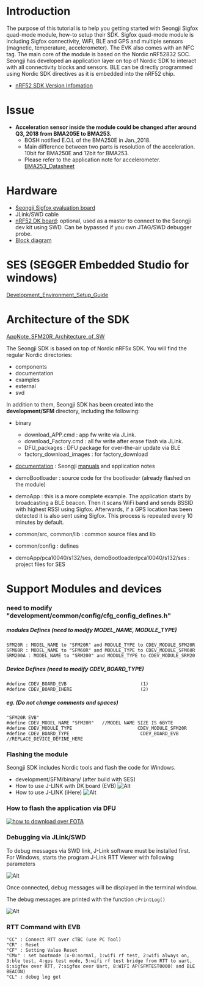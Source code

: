 # Introduction

The purpose of this tutorial is to help you getting started with Seongji Sigfox quad-mode module, how-to setup their SDK. 
Sigfox quad-mode module is including Sigfox connectivity, WiFi, BLE and GPS and multiple sensors (magnetic, temperature, accelerometer). 
The EVK also comes with an NFC tag. 
The main core of the module is based on the Nordic nRF52832 SOC. 
Seongji has developed an application layer on top of Nordic SDK to interact with all connectivity blocks and sensors. 
BLE can be directly programmed using Nordic SDK directives as it is embedded into the nRF52 chip.
- [nRF52 SDK Version Infomation](sdk_version.txt)

# Issue
- __Acceleration sensor inside the module could be changed after around Q3, 2018 from BMA205E to BMA253.__
  - BOSH notified E.O.L of the BMA250E in Jan.,2018.
  - Main difference between two parts is resolution of the acceleration. 10bit for BMA250E and 12bit for BMA253.
  - Please refer to the application note for accelerometer. [BMA253_Datasheet](development/SFM/documentation/datasheet/Bosch_01242017_BMA253-1217713.pdf)

# Hardware
  - [Seongji Sigfox evaluation board](development/SFM/documentation/pics/SFM20R_EVB.jpg)
  - JLink/SWD cable
  - [nRF52 DK board](development/SFM/documentation/pics/nRF52_DK.jpg): optional, used as a master to connect to the Seongji dev kit using SWD. Can be bypassed if you own JTAG/SWD debugger probe.
  - [Block diagram](development/SFM/documentation/wssfm20r_block_20180226.pdf)

# SES (SEGGER Embedded Studio for windows)
[Development_Environment_Setup_Guide](development/SFM/documentation/manual/[SEONGJI]Development_Environment_Setup_Guide_V300.pdf)

# Architecture of the SDK
[AppNote_SFM20R_Architecture_of_SW](development/SFM/documentation/manual/[SEONGJI]AppNote_SFM_Architecture_of_SW_V300.pdf)

The Seongji SDK is based on top of Nordic nRF5x SDK. You will find the regular Nordic directories:
- components
- documentation
- examples
- external
- svd

In addition to them, Seongji SDK has been created into the __development/SFM__ directory, including the following:
- binary
  - download_APP.cmd : app fw write via JLink.
  - download_Factory.cmd : all fw write after erase flash via JLink.
  - DFU_packages : DFU package for over-the-air update via BLE
  - factory_download_images : for factory_download

- [documentation](development/SFM/documentation) : Seongji [manuals](development/SFM/documentation/manual/) and application notes
- demoBootloader : source code for the bootloader (already flashed on the module)
- demoApp : this is a more complete example. The application starts by broadcasting a BLE beacon. Then it scans WiFi band and sends BSSID with highest RSSI using Sigfox. Afterwards, if a GPS location has been detected it is also sent using Sigfox. This process is repeated every 10 minutes by default.
- common/src, common/lib : common source files and lib
- common/config : defines
- demoApp/pca10040/s132/ses,  demoBootloader/pca10040/s132/ses : project files for SES

# Support Modules and devices
### need to modify "development/common/config/cfg_config_defines.h"
##### modules Defines (need to modify MODEL_NAME, MODULE_TYPE)
```
SFM20R : MODEL_NAME to "SFM20R" and MODULE_TYPE to CDEV_MODULE_SFM20R
SFM60R : MODEL_NAME to "SFM60R" and MODULE_TYPE to CDEV_MODULE_SFM60R
SRM200A : MODEL_NAME to "SRM200" and MODULE_TYPE to CDEV_MODULE_SRM20
```
##### Device Defines (need to modify CDEV_BOARD_TYPE)
```
#define CDEV_BOARD_EVB                           (1)
#define CDEV_BOARD_IHERE                         (2)
```
##### eg. (Do not change comments and spaces)
```
"SFM20R EVB"
#define CDEV_MODEL_NAME "SFM20R"   //MODEL NAME SIZE IS 6BYTE
#define CDEV_MODULE_TYPE                        CDEV_MODULE_SFM20R
#define CDEV_BOARD_TYPE                          CDEV_BOARD_EVB  //REPLACE_DEVICE_DEFINE_HERE
```

### Flashing the module
Seongji SDK includes Nordic tools and flash the code for Windows.
- development/SFM/binary/ (after build with SES)
- How to use J-LINK with DK board (EVB)
![Alt](development/SFM/documentation/pics/SFM20R_NordicEVK.jpg "Wisol EVK and Nordic DK")
- How to use J-LINK (iHere)
![Alt](development/SFM/documentation/pics/ihere_connect.jpg "Wisol iHere and jtag device")

### How to flash the application via DFU

[![how to download over FOTA](development/SFM/documentation/pics/how_to_download_over_FOTA.png)](https://youtu.be/YftrZyONju8)

### Debugging via JLink/SWD

To debug messages via SWD link, J-Link software must be installed first.
For Windows, starts the program J-Link RTT Viewer with following parameters

![Alt](development/SFM/documentation/pics/RTTViewerSetup.PNG "RTT Viewer Setup")

Once connected, debug messages will be displayed in the terminal window.

The debug messages are printed with the function ```cPrintLog()```

![Alt](development/SFM/documentation/pics/RTTViewer.PNG "RTT Viewer")

### RTT Command with EVB
```
"CC" : Connect RTT over cTBC (use PC Tool)
"CR" : Reset
"CF" : Setting Value Reset
"CMx" : set bootmode (x-0:normal, 1:wifi rf test, 2:wifi always on, 3:ble test, 4:gps test mode, 5:wifi rf test bridge from RTT to uart, 6:sigfox over RTT, 7:sigfox over Uart, 8:WIFI AP(SFMTEST0000) and BLE BEACON)
"CL" : debug log get
```

